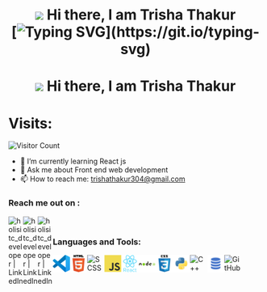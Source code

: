 <h1 align=center>
 
<img src="https://raw.githubusercontent.com/aemmadi/aemmadi/master/wave.gif" width="25px">  Hi there, I am Trisha Thakur <br/>
[![Typing SVG](https://readme-typing-svg.herokuapp.com?font=Montserrat&color=%239333F7&vCenter=true&lines=A+Passionate+Web+Developer+and+Learner;Student+at+SRM+University;)](https://git.io/typing-svg)

</h1>
<h1 align="center"><img src="https://raw.githubusercontent.com/aemmadi/aemmadi/master/wave.gif" width="25px">  Hi there, I am Trisha Thakur </br>

</h1>


<!--<img align="right" alt="GIF" src="https://img.freepik.com/free-vector/freelancer-working-laptop-her-house_1150-35054.jpg?w=740&t=st=1663748593~exp=1663749193~hmac=382f50b696634526253c095e849cf982f3639043076db1315ec0c32a201ef921" width="310" height="280"/>-->



<h1 >Visits: </h1>    

![Visitor Count](https://profile-counter.glitch.me/trisha-thakur/count.svg)




- 🌱 I’m currently learning React js
- 💬 Ask me about Front end web development
- 📫 How to reach me: trishathakur304@gmail.com






### Reach me out on :
[<img align="left" alt="holisitc_developer | LinkedIn" width="29px" src="https://cdn-icons-png.flaticon.com/512/732/732200.png" />](mailto:trishathakur304@gmail.com) 

[<img align="left" alt="holisitc_developer | LinkedIn" width="29px" src="https://raw.githubusercontent.com/rahuldkjain/github-profile-readme-generator/master/src/images/icons/Social/linked-in-alt.svg" />](https://www.linkedin.com/in/trisha-sharan-t-549739222)

[<img align="left" alt="holisitc_developer | LinkedIn" width="30px" src="https://raw.githubusercontent.com/rahuldkjain/github-profile-readme-generator/master/src/images/icons/Social/instagram.svg" />](https://www.instagram.com/trisha.tkr)
<br />

### Languages and Tools:

[<img align="left" alt="Visual Studio Code" width="34px" src="https://raw.githubusercontent.com/github/explore/80688e429a7d4ef2fca1e82350fe8e3517d3494d/topics/visual-studio-code/visual-studio-code.png" />](https://code.visualstudio.com/download)
[<img align="left" alt="HTML5" width="34px" src="https://raw.githubusercontent.com/github/explore/80688e429a7d4ef2fca1e82350fe8e3517d3494d/topics/html/html.png" />](https://html.com/)
[<img align="left" alt="SCSS" width="34px" src="https://upload.wikimedia.org/wikipedia/commons/thumb/d/d5/Tailwind_CSS_Logo.svg/2048px-Tailwind_CSS_Logo.svg.png"/>](https://tailwindcss.com/)
[<img align="left" alt="JavaScript" width="34px" src="https://raw.githubusercontent.com/devicons/devicon/master/icons/javascript/javascript-original.svg"/>](https://javascript.com/)
[<img align="left" alt="React" width="34px" src="https://raw.githubusercontent.com/devicons/devicon/master/icons/react/react-original-wordmark.svg"/>](https://www.reactjs.org//)
[<img align="left" alt="Nodejs" width="34px" src="https://raw.githubusercontent.com/devicons/devicon/master/icons/nodejs/nodejs-original-wordmark.svg"/>](https://www.nodejs.org//) 
[<img align="left" alt="CSS3" width="34px" src="https://raw.githubusercontent.com/github/explore/80688e429a7d4ef2fca1e82350fe8e3517d3494d/topics/css/css.png" />](https://en.wikipedia.org/wiki/CSS)
[<img align="left" alt="python" width="34px" src="https://raw.githubusercontent.com/github/explore/80688e429a7d4ef2fca1e82350fe8e3517d3494d/topics/python/python.png" />](https://www.python.org/)
[<img align="left" alt="C++" width="34px" src="https://upload.wikimedia.org/wikipedia/commons/thumb/1/18/ISO_C%2B%2B_Logo.svg/1822px-ISO_C%2B%2B_Logo.svg.png"/>](https://www.cplusplus.com/)
[<img align="left" alt="SQL" width="34px" src="https://raw.githubusercontent.com/github/explore/80688e429a7d4ef2fca1e82350fe8e3517d3494d/topics/sql/sql.png" />](https://www.mysql.com/)
[<img align="left" alt="GitHub" width="34px" src="https://cdn4.iconfinder.com/data/icons/iconsimple-logotypes/512/github-512.png" />](https://github.com/)



<br/>
<br/>



<br />
<br />
<br />


